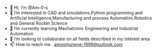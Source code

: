 - 👋 Hi, I’m @Am-0-s
- 👀 I’m interested in CAD and simulations,Python programming and Artificial Intelligence,Manufacturing and process Automation,Robotics and General Rocket Science
- 🌱 I’m currently learning Mechatronic Engineering and Industrial Automation
- 💞️ I’m looking to collaborate on all fields described in my interest area
- 📫 How to reach me . amosmunene-1999@outlook.com

<!---
Am-0-s/Am-0-s is a ✨ special ✨ repository because its `README.md` (this file) appears on your GitHub profile.
You can click the Preview link to take a look at your changes.
--->

